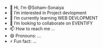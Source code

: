 - 👋 Hi, I’m @Soham-Sonaiya
- 👀 I’m interested in Project devlopment
- 🌱 I’m currently learning WEB DEVLOPMENT
- 💞️ I’m looking to collaborate on EVENTIFY
- 📫 How to reach me ...
- 😄 Pronouns: ...
- ⚡ Fun fact: ...

<!---
Soham-Sonaiya/Soham-Sonaiya is a ✨ special ✨ repository because its `README.md` (this file) appears on your GitHub profile.
You can click the Preview link to take a look at your changes.
--->
